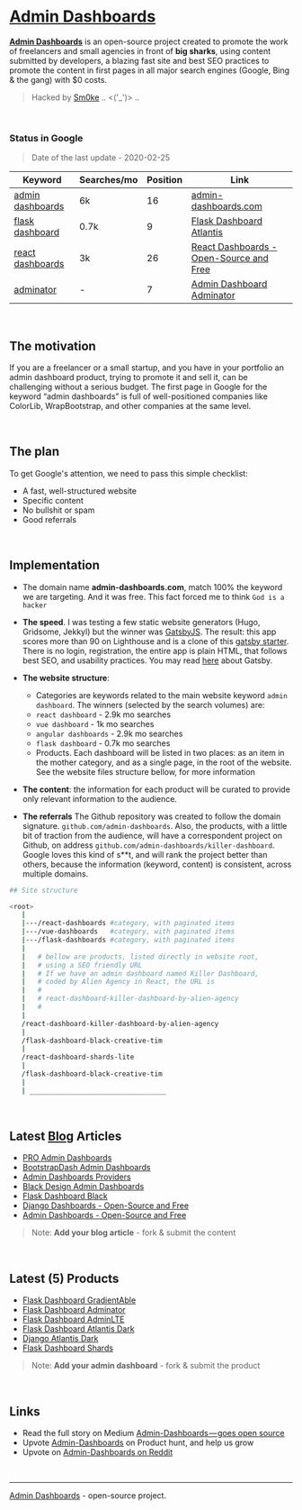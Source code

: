 
# [Admin Dashboards](https://admin-dashboards.com)

**[Admin Dashboards](https://admin-dashboards.com)** is an open-source project created to promote the work of freelancers and small agencies in front of **big sharks**, using content submitted by developers, a blazing fast site and best SEO practices to promote the content in first pages in all major search engines (Google, Bing & the gang) with $0 costs.

> Hacked by [Sm0ke](https://twitter.com/Sm0keDev) .. <('_')> ..

<br />

### Status in Google 

> Date of the last update - 2020-02-25

| Keyword | Searches/mo | Position | Link |
| --- | --- | --- | --- |
| [admin dashboards](https://www.google.com/search?q=admin+dashboards) | 6k | 16 | [admin-dashboards.com](https://admin-dashboards.com/) |
| [flask dashboard](https://www.google.com/search?q=flask+dashboard) | 0.7k | 9 | [Flask Dashboard Atlantis](https://admin-dashboards.com/flask-dashboard-atlantis) |
| [react dashboards](https://www.google.com/search?q=react+dashboards) | 3k | 26 | [React Dashboards - Open-Source and Free](https://admin-dashboards.com/blog/react-dashboards-curated-open-source-apps) |
| [adminator](https://www.google.com/search?q=adminator) | - | 7 | [Admin Dashboard Adminator](https://admin-dashboards.com/bootstrap-dashboard-adminator) |

<br />

## The motivation

If you are a freelancer or a small startup, and you have in your portfolio an admin dashboard product, trying to promote it and sell it, can be challenging without a serious budget. The first page in Google for the keyword “admin dashboards” is full of well-positioned companies like ColorLib, WrapBootstrap, and other companies at the same level.

<br />

## The plan

To get Google's attention, we need to pass this simple checklist:

- A fast, well-structured website
- Specific content
- No bullshit or spam
- Good referrals  

<br />

## Implementation

- The domain name **admin-dashboards.com**, match 100% the keyword we are targeting. And it was free. This fact forced me to think `God is a hacker`

- **The speed**. I was testing a few static website generators (Hugo, Gridsome, Jekkyl) but the winner was [GatsbyJS](https://www.gatsbyjs.org/). The result: this app scores more than 90 on Lighthouse and is a clone of this [gatsby starter](https://www.gatsbyjs.org/starters/GatsbyCentral/gatsby-v2-starter-lumen/). There is no login, registration, the entire app is plain HTML, that follows best SEO, and usability practices. You may read [here](https://www.gatsbyjs.org/docs/gatsby-core-philosophy/) about Gatsby.  

- **The website structure**:

  - Categories are keywords related to the main website keyword `admin dashboard`. The winners (selected by the search volumes) are:
  - `react dashboard` - 2.9k mo searches
  - `vue dashboard` - 1k mo searches
  - `angular dashboards` - 2.9k mo searches
  - `flask dashboard` - 0.7k mo searches
  - Products. Each dashboard will be listed in two places: as an item in the mother category, and as a single page, in the root of the website. See the website files structure bellow, for more information

- **The content**: the information for each product will be curated to provide only relevant information to the audience. 

- **The referrals** The Github repository was created to follow the domain signature. `github.com/admin-dashboards`. Also, the products, with a little bit of traction from the audience, will have a correspondent project on Github, on address `github.com/admin-dashboards/killer-dashboard`. Google loves this kind of s**t, and will rank the project better than others, because the information (keyword, content) is consistent, across multiple domains.

```bash
## Site structure

<root>
   |
   |---/react-dashboards #category, with paginated items
   |---/vue-dashboards   #category, with paginated items
   |---/flask-dashboards #category, with paginated items
   |
   |   # bellow are products, listed directly in website root,
   |   # using a SEO friendly URL
   |   # If we have an admin dashboard named Killer Dashboard,
   |   # coded by Alien Agency in React, the URL is
   |   #
   |   # react-dashboard-killer-dashboard-by-alien-agency  
   |   #
   |
   /react-dashboard-killer-dashboard-by-alien-agency
   |
   /flask-dashboard-black-creative-tim
   |
   /react-dashboard-shards-lite
   |
   /flask-dashboard-black-creative-tim
   |
   | __________________________________
```

<br />

## Latest [Blog](https://admin-dashboards.com/tags/blog) Articles

- [PRO Admin Dashboards](https://admin-dashboards.com/blog/pro-admin-dashboards)
- [BootstrapDash Admin Dashboards](https://admin-dashboards.com/blog/admin-dashboards-bootstrapdash)
- [Admin Dashboards Providers](https://admin-dashboards.com/blog/open-source-admin-dashboards-providers)
- [Black Design Admin Dashboards](https://admin-dashboards.com/blog/blog-open-source-admin-dashboards-black-design)
- [Flask Dashboard Black](https://admin-dashboards.com/blog/flask-dashboard-black-open-source-admin-panel)
- [Django Dashboards - Open-Source and Free](https://admin-dashboards.com/blog/django-dashboards-open-source-and-free)
- [Admin Dashboards - Open-Source and Free](https://admin-dashboards.com/blog/admin-dashboards-open-source-and-free)

> Note: **Add your blog article** - fork & submit the content

<br />

## Latest (5) Products

- [Flask Dashboard GradientAble](https://admin-dashboards.com/flask-dashboard-gradientable)
- [Flask Dashboard Adminator](https://admin-dashboards.com/flask-dashboard-adminator)
- [Flask Dashboard AdminLTE](https://admin-dashboards.com/flask-dashboard-adminlte)
- [Flask Dashboard Atlantis Dark](https://admin-dashboards.com/flask-dashboard-atlantis-dark)
- [Django Atlantis Dark](https://admin-dashboards.com/django-dashboard-atlantis-dark)
- [Flask Dashboard Shards](https://admin-dashboards.com/flask-dashboard-shards)

> Note: **Add your admin dashboard** - fork & submit the product

<br />

## Links

- Read the full story on Medium [Admin-Dashboards — goes open source](https://medium.com/@appseed.us/admin-dashboards-com-goes-open-source-2a95862b5eab)
- Upvote [Admin-Dashboards](https://www.producthunt.com/posts/admin-dashboards) on Product hunt, and help us grow
- Upvote on [Admin-Dashboards on Reddit](https://www.reddit.com/r/reactjs/comments/c64vw2/react_dashboards_opensource_released_under_the/)

<br />

---
[Admin Dashboards](https://admin-dashboards.com) - open-source project.
